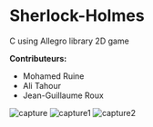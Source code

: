 # Sherlock-Holmes
C using Allegro library 2D game

**Contributeurs:**
- Mohamed Ruine
- Ali Tahour
- Jean-Guillaume Roux

![capture](https://cloud.githubusercontent.com/assets/9430924/9834599/3402ffda-5990-11e5-9c47-820ebc4b8dad.PNG)
![capture1](https://cloud.githubusercontent.com/assets/9430924/9834600/3777882a-5990-11e5-8978-dfccd4865838.PNG)
![capture2](https://cloud.githubusercontent.com/assets/9430924/9834601/39799a64-5990-11e5-91ac-9ee7e8610c5b.PNG)

